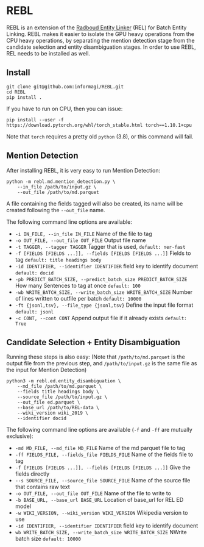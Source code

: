# REBL

REBL is an extension of the [Radboud Entity Linker](https://github.com/informagi/REL) (REL) for Batch Entity Linking.
REBL makes it easier to isolate the GPU heavy operations from the CPU heavy operations, by separating the mention detection stage from the candidate selection and entity disambiguation stages.
In order to use REBL, REL needs to be installed as well. 

## Install
    git clone git@github.com:informagi/REBL.git
    cd REBL
    pip install .
If you have to run on CPU, then you can issue:

    pip install --user -f https://download.pytorch.org/whl/torch_stable.html torch==1.10.1+cpu

Note that `torch` requires a pretty old `python` (3.8), or this command will fail.

## Mention Detection

After installing REBL, it is very easy to run Mention Detection:

    python -m rebl.md.mention_detection.py \
        --in_file /path/to/input.gz \
        --out_file /path/to/md.parquet

A file containing the fields tagged will also be created, its name will be created following the `--out_file` name.

The following command line options are available:

* `-i IN_FILE, --in_file IN_FILE` Name of the file to tag
* `-o OUT_FILE, --out_file OUT_FILE` Output file name
* `-t TAGGER, --tagger TAGGER` Tagger that is used, `default: ner-fast`
*  `-f [FIELDS [FIELDS ...]], --fields [FIELDS [FIELDS ...]]` Fields to tag `default: title headings body`
*  `-id IDENTIFIER, --identifier IDENTIFIER` field key to identify document `default: docid`
*  `-pb PREDICT_BATCH_SIZE, --predict_batch_size PREDICT_BATCH_SIZE` How many Sentences to tag at once `default: 100`
*  `-wb WRITE_BATCH_SIZE, --write_batch_size WRITE_BATCH_SIZE` Number of lines written to outfile per batch `default: 10000`
*  `-ft {jsonl,tsv}, --file_type {jsonl,tsv}` Define the input file format `default: jsonl`
*  `-c CONT, --cont CONT`  Append output file if it already exists `default: True`

## Candidate Selection + Entity Disambiguation

Running these steps is also easy: (Note that `/path/to/md.parquet` is the output file from the previous step, and `/path/to/input.gz` is the same file as the input for Mention Detection)

    python3 -m rebl.ed.entity_disambiguation \
        --md_file /path/to/md.parquet \
        --fields title headings body \
        --source_file /path/to/input.gz \
        --out_file ed.parquet \
        --base_url /path/to/REL-data \
        --wiki_version wiki_2019 \
        --identifier docid

The following command line options are available (`-f` and `-ff` are mutually exclusive):

* `-md MD_FILE, --md_file MD_FILE` Name of the md parquet file to tag
* `-ff FIELDS_FILE, --fields_file FIELDS_FILE` Name of the fields file to tag
* `-f [FIELDS [FIELDS ...]], --fields [FIELDS [FIELDS ...]]` Give the fields directly
* `--s SOURCE_FILE, --source_file SOURCE_FILE` Name of the source file that contains raw text
* `-o OUT_FILE, --out_file OUT_FILE`  Name of the file to write to
* `-b BASE_URL, --base_url BASE_URL` Location of base_url for REL ED model
* `-w WIKI_VERSION, --wiki_version WIKI_VERSION` Wikipedia version to use
* `-id IDENTIFIER, --identifier IDENTIFIER` field key to identify document
* `wb WRITE_BATCH_SIZE, --write_batch_size WRITE_BATCH_SIZE` NWrite batch size `default: 10000`

